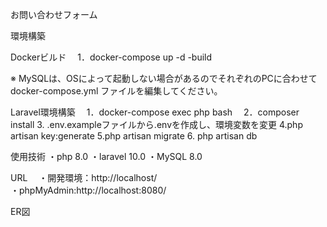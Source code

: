 お問い合わせフォーム

環境構築

Dockerビルド
　1．docker-compose up -d -build

※ MySQLは、OSによって起動しない場合があるのでそれぞれのPCに合わせて docker-compose.yml ファイルを編集してください。

Laravel環境構築
　1．docker-compose exec php bash
　2．composer install
  3. .env.exampleファイルから.envを作成し、環境変数を変更
  4.php artisan key:generate
  5.php artisan migrate
  6. php artisan db

使用技術
  ・php 8.0
  ・laravel 10.0
  ・MySQL 8.0

URL
　・開発環境：http://localhost/    
  ・phpMyAdmin:http://localhost:8080/

ER図



  
　

